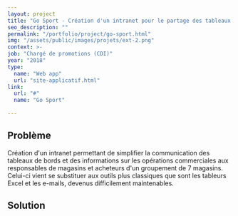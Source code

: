 ```yaml
---
layout: project
title: "Go Sport - Création d'un intranet pour le partage des tableaux de bord commerciaux"
seo_description: ""
permalink: "/portfolio/project/go-sport.html"
img: "/assets/public/images/projets/ext-2.png"
context: >-
job: "Chargé de promotions (CDI)"
year: "2018"
type: 
  name: "Web app"
  url: "site-applicatif.html"
link:
  url: "#"
  name: "Go Sport"
  
---
```

<!--1. Scope et contraintes-->

<!--2. Problème-->
## Problème

Création d'un intranet permettant de simplifier la communication des tableaux de bords et des informations sur les opérations commerciales aux responsables de magasins et acheteurs d'un groupement de 7 magasins. Celui-ci vient se substituer aux outils plus classiques que sont les tableurs Excel et les e-mails, devenus difficilement maintenables.
<!--3. Solutions et choix technique-->
## Solution

<!--4. Résultats et leçons-->
